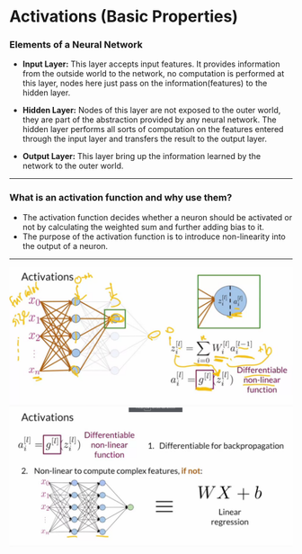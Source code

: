 # Activations (Basic Properties)

### Elements of a Neural Network 

- **Input Layer:** This layer accepts input features. It provides information from the outside world to the network, no computation is performed at this layer, nodes here just pass on the information(features) to the hidden layer. 

- **Hidden Layer:** Nodes of this layer are not exposed to the outer world, they are part of the abstraction provided by any neural network. The hidden layer performs all sorts of computation on the features entered through the input layer and transfers the result to the output layer. 

- **Output Layer:** This layer bring up the information learned by the network to the outer world.

-------------------------------------------------------------------------------------------------------------
### What is an activation function and why use them? 

- The activation function decides whether a neuron should be activated or not by calculating the weighted sum and further adding bias to it.
- The purpose of the activation function is to introduce non-linearity into the output of a neuron. 

--------------------------------------------------------------------------------------------------------------
![image1](https://github.com/AyaKhaledYousef/Generative-Adversarial-Networks-GANs-Specialization/blob/main/1-Build%20Basic%20Generative%20Adversarial%20Networks%20(GANs)/Week2/images/1.png)
![image2](https://github.com/AyaKhaledYousef/Generative-Adversarial-Networks-GANs-Specialization/blob/main/1-Build%20Basic%20Generative%20Adversarial%20Networks%20(GANs)/Week2/images/2.png)
